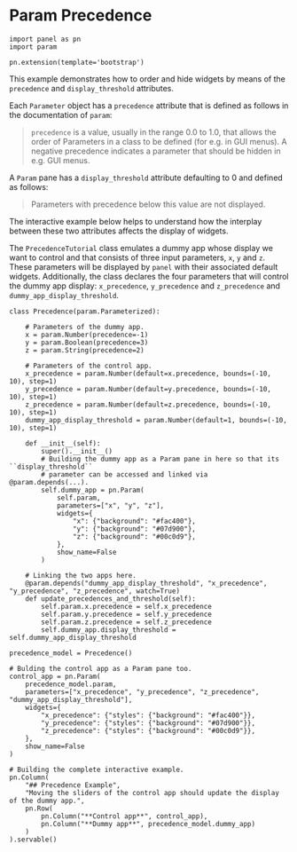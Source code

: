 # Param Precedence

```{pyodide}
import panel as pn
import param

pn.extension(template='bootstrap')
````

This example demonstrates how to order and hide widgets by means of the ``precedence`` and  ``display_threshold`` attributes.

Each ``Parameter`` object has a ``precedence`` attribute that is defined as follows  in the documentation of ``param``:

> ``precedence`` is a value, usually in the range 0.0 to 1.0, that allows the order of Parameters in a class to be defined (for e.g. in GUI menus).
> A negative precedence indicates a parameter that should be hidden in e.g. GUI menus.

A `Param` pane has a ``display_threshold`` attribute defaulting to 0 and defined as follows:

> Parameters with precedence below this value are not displayed.

The interactive example below helps to understand how the interplay between these two attributes affects the display of widgets.

The ``PrecedenceTutorial`` class emulates a dummy app whose display we want to control and that consists of three input parameters, ``x``, ``y`` and ``z``. These parameters will be displayed by `panel` with their associated default widgets. Additionally, the class declares the four parameters that will control the dummy app display: ``x_precedence``, ``y_precedence`` and ``z_precedence`` and ``dummy_app_display_threshold``.

```{pyodide}
class Precedence(param.Parameterized):

    # Parameters of the dummy app.
    x = param.Number(precedence=-1)
    y = param.Boolean(precedence=3)
    z = param.String(precedence=2)

    # Parameters of the control app.
    x_precedence = param.Number(default=x.precedence, bounds=(-10, 10), step=1)
    y_precedence = param.Number(default=y.precedence, bounds=(-10, 10), step=1)
    z_precedence = param.Number(default=z.precedence, bounds=(-10, 10), step=1)
    dummy_app_display_threshold = param.Number(default=1, bounds=(-10, 10), step=1)

    def __init__(self):
        super().__init__()
        # Building the dummy app as a Param pane in here so that its ``display_threshold``
        # parameter can be accessed and linked via @param.depends(...).
        self.dummy_app = pn.Param(
            self.param,
            parameters=["x", "y", "z"],
            widgets={
                "x": {"background": "#fac400"},
                "y": {"background": "#07d900"},
                "z": {"background": "#00c0d9"},
            },
            show_name=False
        )

    # Linking the two apps here.
    @param.depends("dummy_app_display_threshold", "x_precedence", "y_precedence", "z_precedence", watch=True)
    def update_precedences_and_threshold(self):
        self.param.x.precedence = self.x_precedence
        self.param.y.precedence = self.y_precedence
        self.param.z.precedence = self.z_precedence
        self.dummy_app.display_threshold = self.dummy_app_display_threshold

precedence_model = Precedence()

# Bulding the control app as a Param pane too.
control_app = pn.Param(
    precedence_model.param,
    parameters=["x_precedence", "y_precedence", "z_precedence", "dummy_app_display_threshold"],
    widgets={
        "x_precedence": {"styles": {"background": "#fac400"}},
        "y_precedence": {"styles": {"background": "#07d900"}},
        "z_precedence": {"styles": {"background": "#00c0d9"}},
    },
    show_name=False
)

# Building the complete interactive example.
pn.Column(
    "## Precedence Example",
    "Moving the sliders of the control app should update the display of the dummy app.",
    pn.Row(
        pn.Column("**Control app**", control_app),
        pn.Column("**Dummy app**", precedence_model.dummy_app)
    )
).servable()
```

